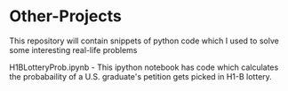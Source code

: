 # Other-Projects

This repository will contain snippets of python code which I used to solve some interesting real-life problems

H1BLotteryProb.ipynb - This ipython notebook has code which calculates the probabaility of a U.S. graduate's 
petition gets picked in H1-B lottery.
